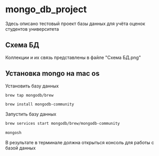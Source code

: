 # mongo_db_project
Здесь описано тестовый проект базы данных для учёта оценок студентов университета
## Схема БД
Коллекции и их связь представлены в файле "Схема БД.png"
## Установка mongo на mac os
Установить базу данных
```sh
brew tap mongodb/brew
```
```sh
brew install mongodb-community
```
Запустить базу данных
```sh
brew services start mongodb/brew/mongodb-community
```
```sh
mongosh
```
В результате в терминале должна открыться консоль для работы с базой данных
